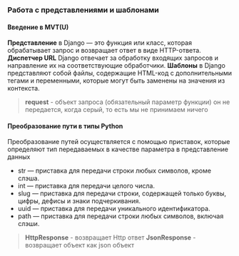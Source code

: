 ### Работа с представлениями и шаблонами

#### Введение в MVT(U)
__Представление__ в Django — это функция или класс, которая обрабатывает запрос
и возвращает ответ в виде HTTP-ответа.
__Диспетчер URL__ Django отвечает за обработку входящих запросов и направление
их на соответствующие обработчики.
__Шаблоны__ в Django представляют собой файлы, содержащие HTML-код с дополнительными тегами
и переменными, которые могут быть заменены на значения из контекста.

> __request__ - объект запроса (обязательный параметр функции) он не передается, когда серый, 
то есть мы не принимаем ничего


#### Преобразование пути в типы Python
Преобразование путей осуществляется с помощью приставок, которые
определяют тип передаваемых в качестве параметра в представление данных
* str — приставка для передачи строки любых символов, кроме слэша.
* int — приставка для передачи целого числа.
* slug — приставка для передачи строки, содержащей только буквы, цифры, дефисы и знаки подчеркивания.
* uuid — приставка для передачи уникального идентификатора.
* path — приставка для передачи строки любых символов, включая слэши.

> __HttpResponse__ - возвращает Http ответ
> __JsonResponse__ - возвращает объект как json объект


